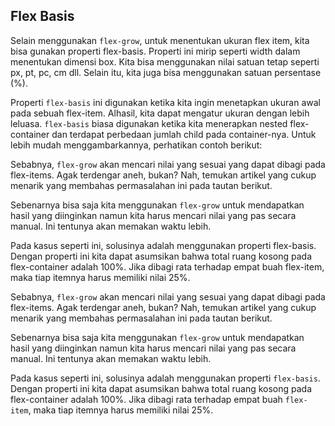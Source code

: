 ## Flex Basis

Selain menggunakan `flex-grow`, untuk menentukan ukuran flex item, kita bisa gunakan properti flex-basis. Properti ini mirip seperti width dalam menentukan dimensi box. Kita bisa menggunakan nilai satuan tetap seperti px, pt, pc, cm dll. Selain itu, kita juga bisa menggunakan satuan persentase (%).

Properti `flex-basis` ini digunakan ketika kita ingin menetapkan ukuran awal pada sebuah flex-item. Alhasil, kita dapat mengatur ukuran dengan lebih leluasa. `flex-basis` biasa digunakan ketika kita menerapkan nested flex-container dan terdapat perbedaan jumlah child pada container-nya. Untuk lebih mudah menggambarkannya, perhatikan contoh berikut:

Sebabnya, `flex-grow` akan mencari nilai yang sesuai yang dapat dibagi pada flex-items. Agak terdengar aneh, bukan? Nah, temukan artikel yang cukup menarik yang membahas permasalahan ini pada tautan berikut.

Sebenarnya bisa saja kita menggunakan `flex-grow` untuk mendapatkan hasil yang diinginkan namun kita harus mencari nilai yang pas secara manual. Ini tentunya akan memakan waktu lebih.

Pada kasus seperti ini, solusinya adalah menggunakan properti flex-basis. Dengan properti ini kita dapat asumsikan bahwa total ruang kosong pada flex-container adalah 100%. Jika dibagi rata terhadap empat buah flex-item, maka tiap itemnya harus memiliki nilai 25%.

Sebabnya, `flex-grow` akan mencari nilai yang sesuai yang dapat dibagi pada flex-items. Agak terdengar aneh, bukan? Nah, temukan artikel yang cukup menarik yang membahas permasalahan ini pada tautan berikut.

Sebenarnya bisa saja kita menggunakan `flex-grow` untuk mendapatkan hasil yang diinginkan namun kita harus mencari nilai yang pas secara manual. Ini tentunya akan memakan waktu lebih.

Pada kasus seperti ini, solusinya adalah menggunakan properti `flex-basis`. Dengan properti ini kita dapat asumsikan bahwa total ruang kosong pada flex-container adalah 100%. Jika dibagi rata terhadap empat buah `flex-item`, maka tiap itemnya harus memiliki nilai 25%.